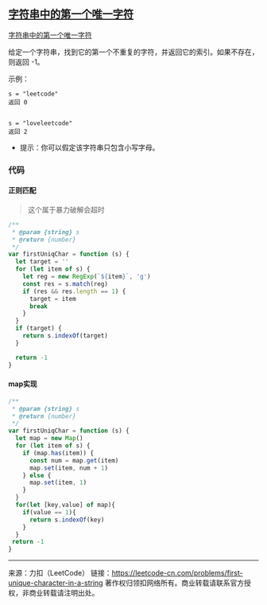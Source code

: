 ## [字符串中的第一个唯一字符](https://leetcode-cn.com/problems/first-unique-character-in-a-string/)

[字符串中的第一个唯一字符](https://leetcode-cn.com/problems/first-unique-character-in-a-string/)



给定一个字符串，找到它的第一个不重复的字符，并返回它的索引。如果不存在，则返回 -1。

 

示例：

```
s = "leetcode"
返回 0


s = "loveleetcode"
返回 2
```

* 提示：你可以假定该字符串只包含小写字母。



### 代码



#### 正则匹配

> 这个属于暴力破解会超时



```js
/**
 * @param {string} s
 * @return {number}
 */
var firstUniqChar = function (s) {
  let target = ''
  for (let item of s) {
    let reg = new RegExp(`${item}`, 'g')
    const res = s.match(reg)
    if (res && res.length == 1) {
      target = item
      break
    }
  }
  if (target) {
    return s.indexOf(target)
  }

  return -1
}
```







#### map实现

```js
/**
 * @param {string} s
 * @return {number}
 */
var firstUniqChar = function (s) {
  let map = new Map()
  for (let item of s) {
    if (map.has(item)) {
      const num = map.get(item)
      map.set(item, num + 1)
    } else {
      map.set(item, 1)
    }
  }
  for(let [key,value] of map){
    if(value == 1){
      return s.indexOf(key)
    }
  }
 return -1
}
```













----

来源：力扣（LeetCode）
链接：https://leetcode-cn.com/problems/first-unique-character-in-a-string
著作权归领扣网络所有。商业转载请联系官方授权，非商业转载请注明出处。